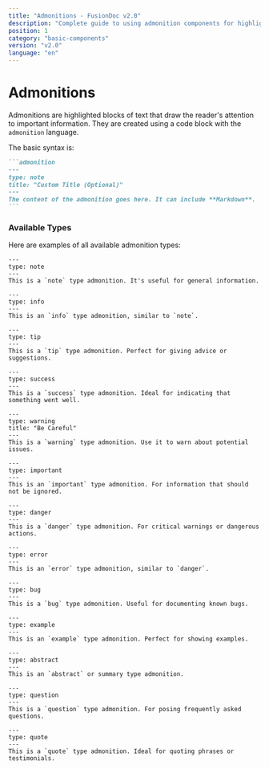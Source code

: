 ```yaml
---
title: "Admonitions - FusionDoc v2.0"
description: "Complete guide to using admonition components for highlighting important information"
position: 1
category: "basic-components"
version: "v2.0"
language: "en"
---
```


# Admonitions

Admonitions are highlighted blocks of text that draw the reader's attention to important information. They are created using a code block with the `admonition` language.

The basic syntax is:

````markdown
```admonition
---
type: note
title: "Custom Title (Optional)"
---
The content of the admonition goes here. It can include **Markdown**.
```
````

### Available Types

Here are examples of all available admonition types:

```admonition
---
type: note
---
This is a `note` type admonition. It's useful for general information.
```

```admonition
---
type: info
---
This is an `info` type admonition, similar to `note`.
```

```admonition
---
type: tip
---
This is a `tip` type admonition. Perfect for giving advice or suggestions.
```

```admonition
---
type: success
---
This is a `success` type admonition. Ideal for indicating that something went well.
```

```admonition
---
type: warning
title: "Be Careful"
---
This is a `warning` type admonition. Use it to warn about potential issues.
```

```admonition
---
type: important
---
This is an `important` type admonition. For information that should not be ignored.
```

```admonition
---
type: danger
---
This is a `danger` type admonition. For critical warnings or dangerous actions.
```

```admonition
---
type: error
---
This is an `error` type admonition, similar to `danger`.
```

```admonition
---
type: bug
---
This is a `bug` type admonition. Useful for documenting known bugs.
```

```admonition
---
type: example
---
This is an `example` type admonition. Perfect for showing examples.
```

```admonition
---
type: abstract
---
This is an `abstract` or summary type admonition.
```

```admonition
---
type: question
---
This is a `question` type admonition. For posing frequently asked questions.
```

```admonition
---
type: quote
---
This is a `quote` type admonition. Ideal for quoting phrases or testimonials.
```
